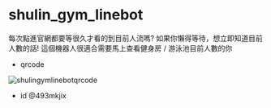 # shulin_gym_linebot
每次點進官網都要等很久才看的到目前人流嗎?
如果你懶得等待，想立即知道目前人數的話!
這個機器人很適合需要馬上查看健身房 / 游泳池目前人數的你

* qrcode

![shulingymlinebotqrcode](https://user-images.githubusercontent.com/103400040/209166547-2b0d55a9-4e3b-48d7-9304-4cee79801960.png)
* id
@493mkjix
